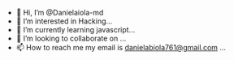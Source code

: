 - 👋 Hi, I’m @Danielaiola-md
- 👀 I’m interested in Hacking...
- 🌱 I’m currently learning javascript...
- 💞️ I’m looking to collaborate on  ...
- 📫 How to reach me my email is danielabiola761@gmail.com ...

<!---
Danielaiola-md/Danielaiola-md is a ✨ special ✨ repository because its `README.md` (this file) appears on your GitHub profile.
You can click the Preview link to take a look at your changes.
--->
